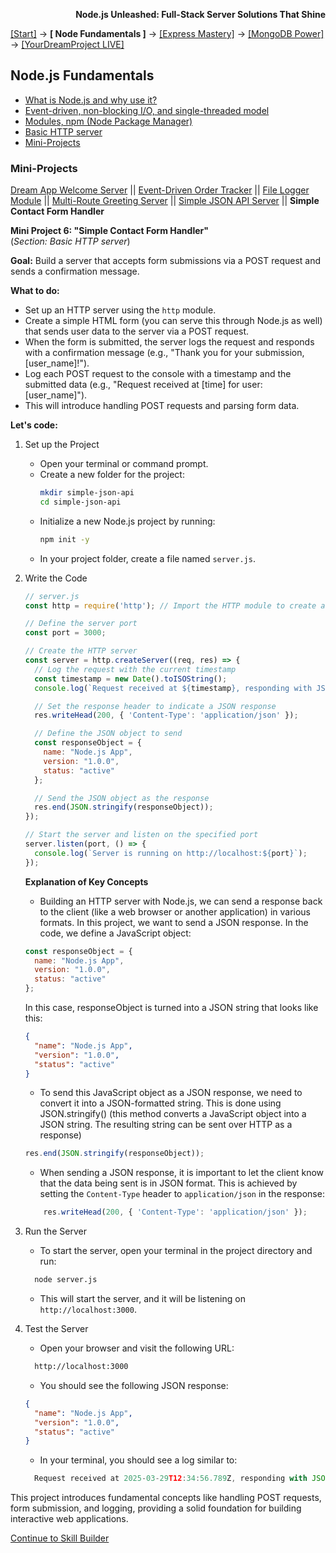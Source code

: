 **<p align="right">Node.js Unleashed: Full-Stack Server Solutions That Shine</p>**

[[Start]](../Introduction.md) → **[ Node Fundamentals ]** → [[Express Mastery]](#express) → [[MongoDB Power]](#mongodb) → [[YourDreamProject LIVE]](#project)

## Node.js Fundamentals
* [What is Node.js and why use it?](1-1.md)
* [Event-driven, non-blocking I/O, and single-threaded model](1-2.md)
* [Modules, npm (Node Package Manager)](1-3.md)
* [Basic HTTP server](1-4.md)
* [Mini-Projects](#Mini-Projects)

### Mini-Projects

[Dream App Welcome Server](1-5.md) || [Event-Driven Order Tracker](1-5-2.md) || [File Logger Module](1-5-3.md) || [Multi-Route Greeting Server](1-5-4.md) || [Simple JSON API Server](1-5-5.md) || **Simple Contact Form Handler**

**Mini Project 6: "Simple Contact Form Handler"**<br /> 
(*Section: Basic HTTP server*)

**Goal:** Build a server that accepts form submissions via a POST request and sends a confirmation message.

**What to do:**
- Set up an HTTP server using the `http` module.  
- Create a simple HTML form (you can serve this through Node.js as well) that sends user data to the server via a POST request.  
- When the form is submitted, the server logs the request and responds with a confirmation message (e.g., "Thank you for your submission, [user_name]!").  
- Log each POST request to the console with a timestamp and the submitted data (e.g., "Request received at [time] for user: [user_name]").  
- This will introduce handling POST requests and parsing form data.

**Let's code:**
1. Set up the Project
   - Open your terminal or command prompt.
   - Create a new folder for the project:
     ```bash
     mkdir simple-json-api
     cd simple-json-api
     ```
   - Initialize a new Node.js project by running:
     ```bash
     npm init -y
     ```
   - In your project folder, create a file named `server.js`.
2. Write the Code
   ```javascript
   // server.js
   const http = require('http'); // Import the HTTP module to create a server

   // Define the server port
   const port = 3000;

   // Create the HTTP server
   const server = http.createServer((req, res) => {
     // Log the request with the current timestamp
     const timestamp = new Date().toISOString();
     console.log(`Request received at ${timestamp}, responding with JSON`);

     // Set the response header to indicate a JSON response
     res.writeHead(200, { 'Content-Type': 'application/json' });

     // Define the JSON object to send
     const responseObject = {
       name: "Node.js App",
       version: "1.0.0",
       status: "active"
     };

     // Send the JSON object as the response
     res.end(JSON.stringify(responseObject));  
   });

   // Start the server and listen on the specified port
   server.listen(port, () => {
     console.log(`Server is running on http://localhost:${port}`);
   });
   ```
   **Explanation of Key Concepts**
   - Building an HTTP server with Node.js, we can send a response back to the client (like a web browser or another application) in various formats. In this project, we want to send a JSON response. In the code, we define a JavaScript object:
   ```javascript
   const responseObject = {
     name: "Node.js App",
     version: "1.0.0",
     status: "active"
   };
   ```
   In this case, responseObject is turned into a JSON string that looks like this:
   ```json
   {
     "name": "Node.js App",
     "version": "1.0.0",
     "status": "active"
   }
   ```
   - To send this JavaScript object as a JSON response, we need to convert it into a JSON-formatted string. This is done using JSON.stringify() (this method converts a JavaScript object into a JSON string. The resulting string can be sent over HTTP as a response)
   ```javascript
   res.end(JSON.stringify(responseObject));
   ```
   - When sending a JSON response, it is important to let the client know that the data being sent is in JSON format. This is achieved by setting the `Content-Type` header to `application/json` in the response:
   ```javascript
       res.writeHead(200, { 'Content-Type': 'application/json' });
   ```
   
3. Run the Server
   - To start the server, open your terminal in the project directory and run:
   ```bash
     node server.js
   ```
   - This will start the server, and it will be listening on `http://localhost:3000`.
4. Test the Server<br />
   - Open your browser and visit the following URL:
   ```bash
     http://localhost:3000
   ```
   - You should see the following JSON response:
   ```json
   {
     "name": "Node.js App",
     "version": "1.0.0",
     "status": "active"
   }
   ```
   - In your terminal, you should see a log similar to:
   ```javascript	
     Request received at 2025-03-29T12:34:56.789Z, responding with JSON
   ```
   
This project introduces fundamental concepts like handling POST requests, form submission, and logging, providing a solid foundation for building interactive web applications.

[Continue to Skill Builder](1-5SB.md)
